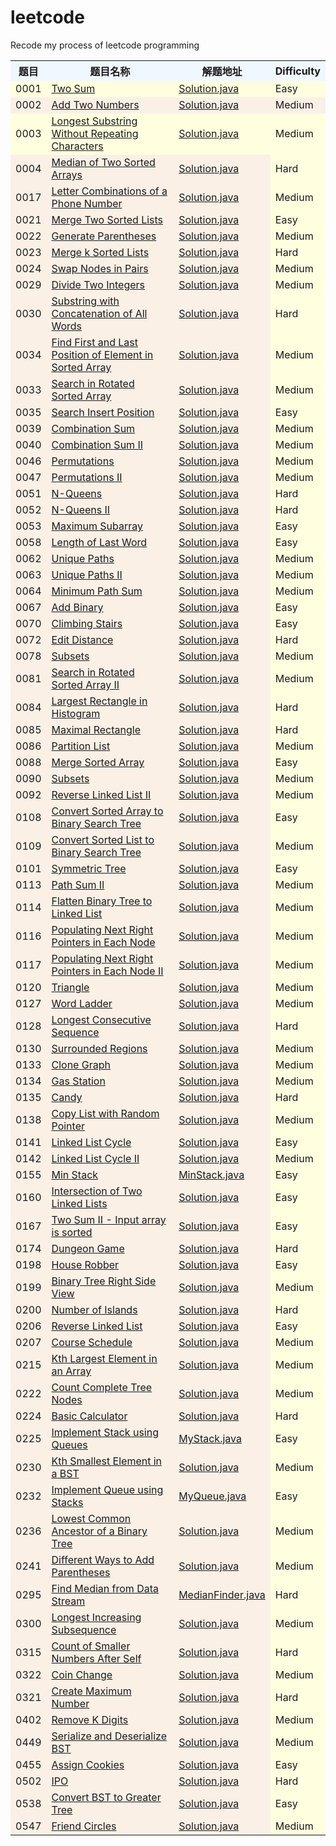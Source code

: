 # leetcode
Recode my process of leetcode programming
<table>

  <tr>
    <th width=7%, bgcolor=#F0F8FF>题目</th>
    <th width=62%, bgcolor=#F0F8FF>题目名称</th>
    <th width="9%", bgcolor=#F0F8FF>解题地址</th>
    <th width="7%%", bgcolor=#F0F8FF>Difficulty</th>
  </tr>
  
<tr>
<td bgcolor=#FFFFE0>0001</td>
<td bgcolor=#FFFFE0><a href="https://leetcode.com/problems/two-sum/">Two Sum</td>
<td bgcolor=#FFFFE0><a href="https://github.com/HelloWorld0318/leetcode/blob/master/src/main/java/com/hjx/leetcode/problem0001/Solution.java">Solution.java</td>
<td bgcolor=#FFFFE0>Easy</td>
</tr>
  
<tr>
<td bgcolor=#FAF0E6>0002</td>
<td bgcolor=#FAF0E6><a href="https://leetcode.com/problems/add-two-numbers/">Add Two Numbers</td>
<td bgcolor=#FAF0E6><a href="https://github.com/HelloWorld0318/leetcode/blob/master/src/main/java/com/hjx/leetcode/problem0002/Solution.java">Solution.java</td>
<td bgcolor=#FAF0E6>Medium</td>
</tr>
  
  <tr>
    <td bgcolor=#FFFFE0>0003</td>
    <td bgcolor=#FFFFE0><a href="https://leetcode.com/problems/longest-substring-without-repeating-characters/">Longest Substring Without Repeating Characters</td>
    <td bgcolor=#FFFFE0><a href="https://github.com/HelloWorld0318/leetcode/blob/master/src/main/java/com/hjx/leetcode/problem0003/Solution.java">Solution.java</td>
    <td bgcolor=#FFFFE0>Medium</td>
  </tr>
  
<tr>
<td bgcolor=#FAF0E6>0004</td>
<td bgcolor=#FAF0E6><a href="https://leetcode.com/problems/median-of-two-sorted-arrays/">Median of Two Sorted Arrays</td>
<td bgcolor=#FAF0E6><a href="https://github.com/HelloWorld0318/leetcode/tree/master/leetcode/src/problem0004/Solution.java">Solution.java</td>
<td bgcolor=#FFFFE0>Hard</td>    
</tr>
  
  <tr>
      <td bgcolor=#FAF0E6>0017</td>
      <td bgcolor=#FAF0E6><a href="https://leetcode.com/problems/letter-combinations-of-a-phone-number/">Letter Combinations of a Phone Number</td>
      <td bgcolor=#FAF0E6><a href="https://github.com/HelloWorld0318/leetcode/blob/master/src/main/java/com/hjx/leetcode/problem0017/Solution.java">Solution.java</td>
      <td bgcolor=#FFFFE0>Medium</td>
    </tr>
    
  <tr>
    <td bgcolor=#FAF0E6>0021</td>
    <td bgcolor=#FAF0E6><a href="https://leetcode.com/problems/merge-two-sorted-lists/">Merge Two Sorted Lists</td>
    <td bgcolor=#FAF0E6><a href="https://github.com/HelloWorld0318/leetcode/blob/master/src/main/java/com/hjx/leetcode/problem0021/Solution.java">Solution.java</td>
    <td bgcolor=#FFFFE0>Easy</td>
  </tr>
  
<tr>
<td bgcolor=#FAF0E6>0022</td>
<td bgcolor=#FAF0E6><a href="https://leetcode.com/problems/generate-parentheses/">Generate Parentheses</td>
<td bgcolor=#FAF0E6><a href="https://github.com/HelloWorld0318/leetcode/blob/master/src/main/java/com/hjx/leetcode/problem0022/Solution.java">Solution.java</td>
<td bgcolor=#FFFFE0>Medium</td>
</tr>
    
  <tr>
     <td bgcolor=#FAF0E6>0023</td>
     <td bgcolor=#FAF0E6><a href="https://leetcode.com/problems/merge-k-sorted-lists/">Merge k Sorted Lists</td>
     <td bgcolor=#FAF0E6><a href="https://github.com/HelloWorld0318/leetcode/blob/master/src/main/java/com/hjx/leetcode/problem0023/Solution.java">Solution.java</td>
     <td bgcolor=#FFFFE0>Hard</td>
  </tr>
    
  <tr>
      <td bgcolor=#FAF0E6>0024</td>
      <td bgcolor=#FAF0E6><a href="https://leetcode.com/problems/swap-nodes-in-pairs/">Swap Nodes in Pairs</td>
      <td bgcolor=#FAF0E6><a href="https://github.com/HelloWorld0318/leetcode/blob/master/src/main/java/com/hjx/leetcode/problem0024/Solution.java">Solution.java</td>
      <td bgcolor=#FFFFE0>Medium</td>
  </tr>

<tr>
<td bgcolor=#FAF0E6>0029</td>
<td bgcolor=#FAF0E6><a href="https://leetcode.com/problems/divide-two-integers/">Divide Two Integers</td>
<td bgcolor=#FAF0E6><a href="https://github.com/HelloWorld0318/leetcode/blob/master/src/main/java/com/hjx/leetcode/problem0029/Solution.java">Solution.java</td>
<td bgcolor=#FFFFE0>Medium</td>
</tr>

<tr>
<td bgcolor=#FAF0E6>0030</td>
<td bgcolor=#FAF0E6><a href="https://leetcode.com/problems/substring-with-concatenation-of-all-words/">Substring with Concatenation of All Words</td>
<td bgcolor=#FAF0E6><a href="https://github.com/HelloWorld0318/leetcode/blob/master/src/main/java/com/hjx/leetcode/problem0030/Solution.java">Solution.java</td>
<td bgcolor=#FFFFE0>Hard</td>
</tr>

<tr>
<td bgcolor=#FAF0E6>0034</td>
<td bgcolor=#FAF0E6><a href="https://leetcode.com/problems/find-first-and-last-position-of-element-in-sorted-array/">Find First and Last Position of Element in Sorted Array</td>
<td bgcolor=#FAF0E6><a href="https://github.com/HelloWorld0318/leetcode/blob/master/src/main/java/com/hjx/leetcode/problem0034/Solution.java">Solution.java</td>
<td bgcolor=#FFFFE0>Medium</td>
</tr>

<tr>
<td bgcolor=#FAF0E6>0033</td>
<td bgcolor=#FAF0E6><a href="https://leetcode.com/problems/search-in-rotated-sorted-array/">Search in Rotated Sorted Array</td>
<td bgcolor=#FAF0E6><a href="https://github.com/HelloWorld0318/leetcode/blob/master/src/main/java/com/hjx/leetcode/problem0033/Solution.java">Solution.java</td>
<td bgcolor=#FFFFE0>Medium</td>
</tr>

<tr>
<td bgcolor=#FAF0E6>0035</td>
<td bgcolor=#FAF0E6><a href="https://leetcode.com/problems/search-insert-position/">Search Insert Position</td>
<td bgcolor=#FAF0E6><a href="https://github.com/HelloWorld0318/leetcode/blob/master/src/main/java/com/hjx/leetcode/problem0035/Solution.java">Solution.java</td>
<td bgcolor=#FFFFE0>Easy</td>
</tr>
  
<tr>
<td bgcolor=#FAF0E6>0039</td>
<td bgcolor=#FAF0E6><a href="https://leetcode.com/problems/permutations/">Combination Sum</td>
<td bgcolor=#FAF0E6><a href="https://github.com/HelloWorld0318/leetcode/blob/master/src/main/java/com/hjx/leetcode/problem0039/Solution.java">Solution.java</td>
<td bgcolor=#FFFFE0>Medium</td>
</tr>

<tr>
<td bgcolor=#FAF0E6>0040</td>
<td bgcolor=#FAF0E6><a href="https://leetcode.com/problems/combination-sum-ii/">Combination Sum II</td>
<td bgcolor=#FAF0E6><a href="https://github.com/HelloWorld0318/leetcode/blob/master/src/main/java/com/hjx/leetcode/problem0040/Solution.java">Solution.java</td>
<td bgcolor=#FFFFE0>Medium</td>
</tr>

<tr>
<td bgcolor=#FAF0E6>0046</td>
<td bgcolor=#FAF0E6><a href="https://leetcode.com/problems/combination-sum/">Permutations</td>
<td bgcolor=#FAF0E6><a href="https://github.com/HelloWorld0318/leetcode/blob/master/src/main/java/com/hjx/leetcode/problem0046/Solution.java">Solution.java</td>
<td bgcolor=#FFFFE0>Medium</td>
</tr>
    
<tr>
<td bgcolor=#FAF0E6>0047</td>
<td bgcolor=#FAF0E6><a href="https://leetcode.com/problems/permutations-ii/">Permutations II</td>
<td bgcolor=#FAF0E6><a href="https://github.com/HelloWorld0318/leetcode/blob/master/src/main/java/com/hjx/leetcode/problem0047/Solution.java">Solution.java</td>
<td bgcolor=#FFFFE0>Medium</td>
</tr>
  


<tr>
<td bgcolor=#FAF0E6>0051</td>
<td bgcolor=#FAF0E6><a href="https://leetcode.com/problems/n-queens/">N-Queens</td>
<td bgcolor=#FAF0E6><a href="https://github.com/HelloWorld0318/leetcode/blob/master/src/main/java/com/hjx/leetcode/problem0051/Solution.java">Solution.java</td>
<td bgcolor=#FFFFE0>Hard</td>
</tr>

<tr>
<td bgcolor=#FAF0E6>0052</td>
<td bgcolor=#FAF0E6><a href="https://leetcode.com/problems/n-queens-ii/">N-Queens II</td>
<td bgcolor=#FAF0E6><a href="https://github.com/HelloWorld0318/leetcode/blob/master/src/main/java/com/hjx/leetcode/problem0052/Solution.java">Solution.java</td>
<td bgcolor=#FFFFE0>Hard</td>
</tr>

<tr>
<td bgcolor=#FAF0E6>0053</td>
<td bgcolor=#FAF0E6><a href="https://leetcode.com/problems/maximum-subarray/">Maximum Subarray</td>
<td bgcolor=#FAF0E6><a href="https://github.com/HelloWorld0318/leetcode/blob/master/src/main/java/com/hjx/leetcode/problem0053/Solution.java">Solution.java</td>
<td bgcolor=#FFFFE0>Easy</td>
</tr>  

  <tr>
       <td bgcolor=#FAF0E6>0058</td>
       <td bgcolor=#FAF0E6><a href="https://leetcode.com/problems/length-of-last-word/">Length of Last Word</td>
       <td bgcolor=#FAF0E6><a href="https://github.com/HelloWorld0318/leetcode/blob/master/src/main/java/com/hjx/leetcode/problem0058/Solution.java">Solution.java</td>
       <td bgcolor=#FFFFE0>Easy</td>
    </tr>

<tr>
<td bgcolor=#FAF0E6>0062</td>
<td bgcolor=#FAF0E6><a href="https://leetcode.com/problems/unique-paths/">Unique Paths</td>
<td bgcolor=#FAF0E6><a href="https://github.com/HelloWorld0318/leetcode/blob/master/src/main/java/com/hjx/leetcode/problem0062/Solution.java">Solution.java</td>
<td bgcolor=#FFFFE0>Medium</td>
</tr>

<tr>
<td bgcolor=#FAF0E6>0063</td>
<td bgcolor=#FAF0E6><a href="https://leetcode.com/problems/unique-paths-ii/">Unique Paths II</td>
<td bgcolor=#FAF0E6><a href="https://github.com/HelloWorld0318/leetcode/blob/master/src/main/java/com/hjx/leetcode/problem0063/Solution.java">Solution.java</td>
<td bgcolor=#FFFFE0>Medium</td>
</tr>

<tr>
<td bgcolor=#FAF0E6>0064</td>
<td bgcolor=#FAF0E6><a href="https://leetcode.com/problems/minimum-path-sum/">Minimum Path Sum</td>
<td bgcolor=#FAF0E6><a href="https://github.com/HelloWorld0318/leetcode/blob/master/src/main/java/com/hjx/leetcode/problem0064/Solution.java">Solution.java</td>
<td bgcolor=#FFFFE0>Medium</td>
</tr>  
      
  <tr>
         <td bgcolor=#FAF0E6>0067</td>
         <td bgcolor=#FAF0E6><a href="https://leetcode.com/problems/add-binary/">Add Binary</td>
         <td bgcolor=#FAF0E6><a href="https://github.com/HelloWorld0318/leetcode/blob/master/src/main/java/com/hjx/leetcode/problem0067/Solution.java">Solution.java</td>
         <td bgcolor=#FFFFE0>Easy</td>
      </tr>
   
<tr>
<td bgcolor=#FAF0E6>0070</td>
<td bgcolor=#FAF0E6><a href="https://leetcode.com/problems/climbing-stairs/">Climbing Stairs</td>
<td bgcolor=#FAF0E6><a href="https://github.com/HelloWorld0318/leetcode/blob/master/src/main/java/com/hjx/leetcode/problem0070/Solution.java">Solution.java</td>
<td bgcolor=#FFFFE0>Easy</td>
</tr>  

<tr>
<td bgcolor=#FAF0E6>0072</td>
<td bgcolor=#FAF0E6><a href="https://leetcode.com/problems/edit-distance/">Edit Distance</td>
<td bgcolor=#FAF0E6><a href="https://github.com/HelloWorld0318/leetcode/blob/master/src/main/java/com/hjx/leetcode/problem0072/Solution.java">Solution.java</td>
<td bgcolor=#FFFFE0>Hard</td>
</tr>
      
<tr>
<td bgcolor=#FAF0E6>0078</td>
<td bgcolor=#FAF0E6><a href="https://leetcode.com/problems/subsets/">Subsets</td>
<td bgcolor=#FAF0E6><a href="https://github.com/HelloWorld0318/leetcode/blob/master/src/main/java/com/hjx/leetcode/problem0078/Solution.java">Solution.java</td>
<td bgcolor=#FFFFE0>Medium</td>
</tr>     

<tr>
<td bgcolor=#FAF0E6>0081</td>
<td bgcolor=#FAF0E6><a href="https://leetcode.com/problems/search-in-rotated-sorted-array-ii/">Search in Rotated Sorted Array II</td>
<td bgcolor=#FAF0E6><a href="https://github.com/HelloWorld0318/leetcode/blob/master/src/main/java/com/hjx/leetcode/problem0081/Solution.java">Solution.java</td>
<td bgcolor=#FFFFE0>Medium</td>
</tr>

<tr>
<td bgcolor=#FAF0E6>0084</td>
<td bgcolor=#FAF0E6><a href="https://leetcode.com/problems/largest-rectangle-in-histogram/">Largest Rectangle in Histogram</td>
<td bgcolor=#FAF0E6><a href="https://github.com/HelloWorld0318/leetcode/blob/master/src/main/java/com/hjx/leetcode/problem0084/Solution.java">Solution.java</td>
<td bgcolor=#FFFFE0>Hard</td>
</tr>

<tr>
<td bgcolor=#FAF0E6>0085</td>
<td bgcolor=#FAF0E6><a href="https://leetcode.com/problems/maximal-rectangle/">Maximal Rectangle</td>
<td bgcolor=#FAF0E6><a href="https://github.com/HelloWorld0318/leetcode/blob/master/src/main/java/com/hjx/leetcode/problem0085/Solution.java">Solution.java</td>
<td bgcolor=#FFFFE0>Hard</td>
</tr>
      
  <tr>
    <td bgcolor=#FAF0E6>0086</td>
    <td bgcolor=#FAF0E6><a href="https://leetcode.com/problems/partition-list/">Partition List</td>
    <td bgcolor=#FAF0E6><a href="https://github.com/HelloWorld0318/leetcode/blob/master/src/main/java/com/hjx/leetcode/problem0086/Solution.java">Solution.java</td>
    <td bgcolor=#FFFFE0>Medium</td>    
  </tr>
  
  <tr>
      <td bgcolor=#FAF0E6>0088</td>
      <td bgcolor=#FAF0E6><a href="https://leetcode.com/problems/merge-sorted-array/">Merge Sorted Array</td>
      <td bgcolor=#FAF0E6><a href="https://github.com/HelloWorld0318/leetcode/blob/master/src/main/java/com/hjx/leetcode/problem0088/Solution.java">Solution.java</td>
      <td bgcolor=#FFFFE0>Easy</td>    
    </tr>

<tr>
<td bgcolor=#FAF0E6>0090</td>
<td bgcolor=#FAF0E6><a href="https://leetcode.com/problems/subsets/">Subsets</td>
<td bgcolor=#FAF0E6><a href="https://github.com/HelloWorld0318/leetcode/blob/master/src/main/java/com/hjx/leetcode/problem0090/Solution.java">Solution.java</td>
<td bgcolor=#FFFFE0>Medium</td>
</tr>
    
  <tr>
      <td bgcolor=#FAF0E6>0092</td>
      <td bgcolor=#FAF0E6><a href="https://leetcode.com/problems/reverse-linked-list-ii/">Reverse Linked List II</td>
      <td bgcolor=#FAF0E6><a href="https://github.com/HelloWorld0318/leetcode/blob/master/src/main/java/com/hjx/leetcode/problem0092/Solution.java">Solution.java</td>
      <td bgcolor=#FFFFE0>Medium</td>    
  </tr>

<tr>
<td bgcolor=#FAF0E6>0108</td>
<td bgcolor=#FAF0E6><a href="https://leetcode.com/problems/convert-sorted-array-to-binary-search-tree/">Convert Sorted Array to Binary Search Tree</td>
<td bgcolor=#FAF0E6><a href="https://github.com/HelloWorld0318/leetcode/blob/master/src/main/java/com/hjx/leetcode/problem0108/Solution.java">Solution.java</td>
<td bgcolor=#FFFFE0>Easy</td>
</tr>

<tr>
<td bgcolor=#FAF0E6>0109</td>
<td bgcolor=#FAF0E6><a href="https://leetcode.com/problems/convert-sorted-list-to-binary-search-tree/">Convert Sorted List to Binary Search Tree</td>
<td bgcolor=#FAF0E6><a href="https://github.com/HelloWorld0318/leetcode/blob/master/src/main/java/com/hjx/leetcode/problem0109/Solution.java">Solution.java</td>
<td bgcolor=#FFFFE0>Medium</td>
</tr>

<tr>
<td bgcolor=#FAF0E6>0101</td>
<td bgcolor=#FAF0E6><a href="https://leetcode.com/problems/symmetric-tree/">Symmetric Tree</td>
<td bgcolor=#FAF0E6><a href="https://github.com/HelloWorld0318/leetcode/blob/master/src/main/java/com/hjx/leetcode/problem0101/Solution.java">Solution.java</td>
<td bgcolor=#FFFFE0>Easy</td>    
</tr>

<tr>
<td bgcolor=#FAF0E6>0113</td>
<td bgcolor=#FAF0E6><a href="https://leetcode.com/problems/path-sum-ii/">Path Sum II</td>
<td bgcolor=#FAF0E6><a href="https://github.com/HelloWorld0318/leetcode/blob/master/src/main/java/com/hjx/leetcode/problem0113/Solution.java">Solution.java</td>
<td bgcolor=#FFFFE0>Medium</td>
</tr>

<tr>
<td bgcolor=#FAF0E6>0114</td>
<td bgcolor=#FAF0E6><a href="https://leetcode.com/problems/flatten-binary-tree-to-linked-list/">Flatten Binary Tree to Linked List</td>
<td bgcolor=#FAF0E6><a href="https://github.com/HelloWorld0318/leetcode/blob/master/src/main/java/com/hjx/leetcode/problem0114/Solution.java">Solution.java</td>
<td bgcolor=#FFFFE0>Medium</td>
</tr>

<tr>
<td bgcolor=#FAF0E6>0116</td>
<td bgcolor=#FAF0E6><a href="https://leetcode.com/problems/populating-next-right-pointers-in-each-node/">Populating Next Right Pointers in Each Node</td>
<td bgcolor=#FAF0E6><a href="https://github.com/HelloWorld0318/leetcode/blob/master/src/main/java/com/hjx/leetcode/problem0116/Solution.java">Solution.java</td>
<td bgcolor=#FFFFE0>Medium</td>    
</tr>

<tr>
<td bgcolor=#FAF0E6>0117</td>
<td bgcolor=#FAF0E6><a href="https://leetcode.com/problems/populating-next-right-pointers-in-each-node-ii/">Populating Next Right Pointers in Each Node II</td>
<td bgcolor=#FAF0E6><a href="https://github.com/HelloWorld0318/leetcode/blob/master/src/main/java/com/hjx/leetcode/problem0117/Solution.java">Solution.java</td>
<td bgcolor=#FFFFE0>Medium</td>
</tr>
  
<tr>
<td bgcolor=#FAF0E6>0120</td>
<td bgcolor=#FAF0E6><a href="https://leetcode.com/problems/triangle/">Triangle</td>
<td bgcolor=#FAF0E6><a href="https://github.com/HelloWorld0318/leetcode/blob/master/src/main/java/com/hjx/leetcode/problem0120/Solution.java">Solution.java</td>
<td bgcolor=#FFFFE0>Medium</td>
</tr>  
  
<tr>
<td bgcolor=#FAF0E6>0127</td>
<td bgcolor=#FAF0E6><a href="https://leetcode.com/problems/word-ladder/">Word Ladder</td>
<td bgcolor=#FAF0E6><a href="https://github.com/HelloWorld0318/leetcode/tree/master/leetcode/src/problem0127/Solution.java">Solution.java</td>
<td bgcolor=#FFFFE0>Medium</td>    
</tr> 

<tr>
<td bgcolor=#FAF0E6>0128</td>
<td bgcolor=#FAF0E6><a href="https://leetcode.com/problems/longest-consecutive-sequence/">Longest Consecutive Sequence</td>
<td bgcolor=#FAF0E6><a href="https://github.com/HelloWorld0318/leetcode/blob/master/src/main/java/com/hjx/leetcode/problem0128/Solution.java">Solution.java</td>
<td bgcolor=#FFFFE0>Hard</td>
</tr> 

<tr>
<td bgcolor=#FAF0E6>0130</td>
<td bgcolor=#FAF0E6><a href="https://leetcode.com/problems/surrounded-regions/">Surrounded Regions</td>
<td bgcolor=#FAF0E6><a href="https://github.com/HelloWorld0318/leetcode/blob/master/src/main/java/com/hjx/leetcode/problem0130/Solution.java">Solution.java</td>
<td bgcolor=#FFFFE0>Medium</td>
</tr>

<tr>
<td bgcolor=#FAF0E6>0133</td>
<td bgcolor=#FAF0E6><a href="https://leetcode.com/problems/clone-graph/">Clone Graph</td>
<td bgcolor=#FAF0E6><a href="https://github.com/HelloWorld0318/leetcode/blob/master/src/main/java/com/hjx/leetcode/problem0133/Solution.java">Solution.java</td>
<td bgcolor=#FFFFE0>Medium</td>
</tr>

  <tr>
      <td bgcolor=#FAF0E6>0134</td>
      <td bgcolor=#FAF0E6><a href="https://leetcode.com/problems/gas-station/">Gas Station</td>
      <td bgcolor=#FAF0E6><a href="https://github.com/HelloWorld0318/leetcode/blob/master/src/main/java/com/hjx/leetcode/problem0134/Solution.java">Solution.java</td>
      <td bgcolor=#FFFFE0>Medium</td>    
    </tr>
    
  <tr>
        <td bgcolor=#FAF0E6>0135</td>
        <td bgcolor=#FAF0E6><a href="https://leetcode.com/problems/candy/">Candy</td>
        <td bgcolor=#FAF0E6><a href="https://github.com/HelloWorld0318/leetcode/blob/master/src/main/java/com/hjx/leetcode/problem0135/Solution.java">Solution.java</td>
        <td bgcolor=#FFFFE0>Hard</td>    
  </tr>
      
  <tr>
    <td bgcolor=#FAF0E6>0138</td>
    <td bgcolor=#FAF0E6><a href="https://leetcode.com/problems/linked-list-cycle/">Copy List with Random Pointer</td>
    <td bgcolor=#FAF0E6><a href="https://github.com/HelloWorld0318/leetcode/blob/master/src/main/java/com/hjx/leetcode/problem0138/Solution.java">Solution.java</td>
    <td bgcolor=#FFFFE0>Medium</td>    
  </tr>
  
  <tr>
    <td bgcolor=#FAF0E6>0141</td>
    <td bgcolor=#FAF0E6><a href="https://leetcode.com/problems/copy-list-with-random-pointer/">Linked List Cycle</td>
    <td bgcolor=#FAF0E6><a href="https://github.com/HelloWorld0318/leetcode/blob/master/src/main/java/com/hjx/leetcode/problem0141/Solution.java">Solution.java</td>
    <td bgcolor=#FFFFE0>Easy</td>    
  </tr>
    
  <tr>
    <td bgcolor=#FAF0E6>0142</td>
    <td bgcolor=#FAF0E6><a href="https://leetcode.com/problems/linked-list-cycle-ii/">Linked List Cycle II</td>
    <td bgcolor=#FAF0E6><a href="https://github.com/HelloWorld0318/leetcode/blob/master/src/main/java/com/hjx/leetcode/problem0142/Solution.java">Solution.java</td>
    <td bgcolor=#FFFFE0>Medium</td>    
  </tr>
  
  <tr>
      <td bgcolor=#FAF0E6>0155</td>
      <td bgcolor=#FAF0E6><a href="https://leetcode.com/problems/min-stack/">Min Stack</td>
      <td bgcolor=#FAF0E6><a href="https://github.com/HelloWorld0318/leetcode/blob/master/src/main/java/com/hjx/leetcode/problem0155/MinStack.java">MinStack.java</td>
      <td bgcolor=#FFFFE0>Easy</td>    
    </tr>
    
  <tr>
    <td bgcolor=#FAF0E6>0160</td>
    <td bgcolor=#FAF0E6><a href="https://leetcode.com/problems/intersection-of-two-linked-lists/">Intersection of Two Linked Lists</td>
    <td bgcolor=#FAF0E6><a href="https://github.com/HelloWorld0318/leetcode/blob/master/src/main/java/com/hjx/leetcode/problem0160/Solution.java">Solution.java</td>
    <td bgcolor=#FFFFE0>Easy</td>    
  </tr>
  
  <tr>
      <td bgcolor=#FAF0E6>0167</td>
      <td bgcolor=#FAF0E6><a href="https://leetcode.com/problems/two-sum-ii-input-array-is-sorted/">Two Sum II - Input array is sorted</td>
      <td bgcolor=#FAF0E6><a href="https://github.com/HelloWorld0318/leetcode/blob/master/src/main/java/com/hjx/leetcode/problem0167/Solution.java">Solution.java</td>
      <td bgcolor=#FFFFE0>Easy</td>    
    </tr>

<tr>
<td bgcolor=#FAF0E6>0174</td>
<td bgcolor=#FAF0E6><a href="https://leetcode.com/problems/dungeon-game/">Dungeon Game</td>
<td bgcolor=#FAF0E6><a href="https://github.com/HelloWorld0318/leetcode/blob/master/src/main/java/com/hjx/leetcode/problem0174/Solution.java">Solution.java</td>
<td bgcolor=#FFFFE0>Hard</td>
</tr>

<tr>
<td bgcolor=#FAF0E6>0198</td>
<td bgcolor=#FAF0E6><a href="https://leetcode.com/problems/house-robber/">House Robber</td>
<td bgcolor=#FAF0E6><a href="https://github.com/HelloWorld0318/leetcode/blob/master/src/main/java/com/hjx/leetcode/problem0198/Solution.java">Solution.java</td>
<td bgcolor=#FFFFE0>Easy</td>
</tr>

<tr>
<td bgcolor=#FAF0E6>0199</td>
<td bgcolor=#FAF0E6><a href="https://leetcode.com/problems/binary-tree-right-side-view/">Binary Tree Right Side View</td>
<td bgcolor=#FAF0E6><a href="https://github.com/HelloWorld0318/leetcode/tree/master/leetcode/src/problem0199/Solution.java">Solution.java</td>
<td bgcolor=#FFFFE0>Medium</td>    
</tr>
    
<tr>
<td bgcolor=#FAF0E6>0200</td>
<td bgcolor=#FAF0E6><a href="https://leetcode.com/problems/number-of-islands/">Number of Islands</td>
<td bgcolor=#FAF0E6><a href="https://github.com/HelloWorld0318/leetcode/tree/master/leetcode/src/problem0200/Solution.java">Solution.java</td>
<td bgcolor=#FFFFE0>Hard</td>    
</tr>
  
  <tr>
     <td bgcolor=#FAF0E6>0206</td>
     <td bgcolor=#FAF0E6><a href="https://leetcode.com/problems/reverse-linked-list/">Reverse Linked List</td>
     <td bgcolor=#FAF0E6><a href="https://github.com/HelloWorld0318/leetcode/blob/master/src/main/java/com/hjx/leetcode/problem0206/Solution.java">Solution.java</td>
     <td bgcolor=#FFFFE0>Easy</td>    
  </tr>

<tr>
<td bgcolor=#FAF0E6>0207</td>
<td bgcolor=#FAF0E6><a href="https://leetcode.com/problems/course-schedule/">Course Schedule</td>
<td bgcolor=#FAF0E6><a href="https://github.com/HelloWorld0318/leetcode/blob/master/src/main/java/com/hjx/leetcode/problem0207/Solution.java">Solution.java</td>
<td bgcolor=#FFFFE0>Medium</td>    
</tr>  
  
  <tr>
       <td bgcolor=#FAF0E6>0215</td>
       <td bgcolor=#FAF0E6><a href="https://leetcode.com/problems/kth-largest-element-in-an-array/">Kth Largest Element in an Array</td>
       <td bgcolor=#FAF0E6><a href="https://github.com/HelloWorld0318/leetcode/blob/master/src/main/java/com/hjx/leetcode/problem0215/Solution.java">Solution.java</td>
       <td bgcolor=#FFFFE0>Medium</td>    
    </tr>

<tr>
<td bgcolor=#FAF0E6>0222</td>
<td bgcolor=#FAF0E6><a href="https://leetcode.com/problems/count-complete-tree-nodes/">Count Complete Tree Nodes</td>
<td bgcolor=#FAF0E6><a href="https://github.com/HelloWorld0318/leetcode/blob/master/src/main/java/com/hjx/leetcode/problem0222/Solution.java">Solution.java</td>
<td bgcolor=#FFFFE0>Medium</td>    
</tr>
  
  <tr>
     <td bgcolor=#FAF0E6>0224</td>
       <td bgcolor=#FAF0E6><a href="https://leetcode.com/problems/basic-calculator/">Basic Calculator</td>
       <td bgcolor=#FAF0E6><a href="https://github.com/HelloWorld0318/leetcode/blob/master/src/main/java/com/hjx/leetcode/problem0224/Solution.java">Solution.java</td>
       <td bgcolor=#FFFFE0>Hard</td>
  </tr>
    
  <tr>
    <td bgcolor=#FAF0E6>0225</td>
    <td bgcolor=#FAF0E6><a href="https://leetcode.com/problems/implement-stack-using-queues/">Implement Stack using Queues</td>
    <td bgcolor=#FAF0E6><a href="https://github.com/HelloWorld0318/leetcode/blob/master/src/main/java/com/hjx/leetcode/problem0225/MyStack.java">MyStack.java</td>
    <td bgcolor=#FFFFE0>Easy</td>
  </tr>

<tr>
<td bgcolor=#FAF0E6>0230</td>
<td bgcolor=#FAF0E6><a href="https://leetcode.com/problems/kth-smallest-element-in-a-bst/">Kth Smallest Element in a BST</td>
<td bgcolor=#FAF0E6><a href="https://github.com/HelloWorld0318/leetcode/blob/master/src/main/java/com/hjx/leetcode/problem0230/Solution.java">Solution.java</td>
<td bgcolor=#FFFFE0>Medium</td>
</tr>
    
  <tr>
    <td bgcolor=#FAF0E6>0232</td>
    <td bgcolor=#FAF0E6><a href="https://leetcode.com/problems/implement-queue-using-stacks/">Implement Queue using Stacks</td>
    <td bgcolor=#FAF0E6><a href="https://github.com/HelloWorld0318/leetcode/blob/master/src/main/java/com/hjx/leetcode/problem0232/MyQueue.java">MyQueue.java</td>
    <td bgcolor=#FFFFE0>Easy</td>
  </tr>
 
<tr>
<td bgcolor=#FAF0E6>0236</td>
<td bgcolor=#FAF0E6><a href="https://leetcode.com/problems/lowest-common-ancestor-of-a-binary-tree/">Lowest Common Ancestor of a Binary Tree</td>
<td bgcolor=#FAF0E6><a href="https://github.com/HelloWorld0318/leetcode/blob/master/src/main/java/com/hjx/leetcode/problem0236/Solution.java">Solution.java</td>
<td bgcolor=#FFFFE0>Medium</td>
</tr>
  
<tr>
<td bgcolor=#FAF0E6>0241</td>
<td bgcolor=#FAF0E6><a href="https://leetcode.com/problems/different-ways-to-add-parentheses/">Different Ways to Add Parentheses</td>
<td bgcolor=#FAF0E6><a href="https://github.com/HelloWorld0318/leetcode/blob/master/src/main/java/com/hjx/leetcode/problem0241/Solution.java">Solution.java</td>
<td bgcolor=#FFFFE0>Medium</td>
</tr>  

  <tr>
      <td bgcolor=#FAF0E6>0295</td>
      <td bgcolor=#FAF0E6><a href="https://leetcode.com/problems/find-median-from-data-stream/">Find Median from Data Stream</td>
      <td bgcolor=#FAF0E6><a href="https://github.com/HelloWorld0318/leetcode/blob/master/src/main/java/com/hjx/leetcode/problem0295/MedianFinder.java">MedianFinder.java</td>
      <td bgcolor=#FFFFE0>Hard</td>
  </tr>

<tr>
<td bgcolor=#FAF0E6>0300</td>
<td bgcolor=#FAF0E6><a href="https://leetcode.com/problems/longest-increasing-subsequence/">Longest Increasing Subsequence</td>
<td bgcolor=#FAF0E6><a href="https://github.com/HelloWorld0318/leetcode/blob/master/src/main/java/com/hjx/leetcode/problem0300/Solution.java">Solution.java</td>
<td bgcolor=#FFFFE0>Medium</td>
</tr>

<tr>
<td bgcolor=#FAF0E6>0315</td>
<td bgcolor=#FAF0E6><a href="https://leetcode.com/problems/count-of-smaller-numbers-after-self/">Count of Smaller Numbers After Self</td>
<td bgcolor=#FAF0E6><a href="https://github.com/HelloWorld0318/leetcode/blob/master/src/main/java/com/hjx/leetcode/problem0315/Solution.java">Solution.java</td>
<td bgcolor=#FFFFE0>Hard</td>
</tr>
  
<tr>
<td bgcolor=#FAF0E6>0322</td>
<td bgcolor=#FAF0E6><a href="https://leetcode.com/problems/coin-change/">Coin Change</td>
<td bgcolor=#FAF0E6><a href="https://github.com/HelloWorld0318/leetcode/blob/master/src/main/java/com/hjx/leetcode/problem0322/Solution.java">Solution.java</td>
<td bgcolor=#FFFFE0>Medium</td>
</tr>  

  <tr>
    <td bgcolor=#FAF0E6>0321</td>
    <td bgcolor=#FAF0E6><a href="https://leetcode.com/problems/create-maximum-number/">Create Maximum Number</td>
    <td bgcolor=#FAF0E6><a href="https://github.com/HelloWorld0318/leetcode/blob/master/src/main/java/com/hjx/leetcode/problem0321/Solution.java">Solution.java</td>
    <td bgcolor=#FFFFE0>Hard</td>
  </tr>
  
  <tr>
    <td bgcolor=#FAF0E6>0402</td>
    <td bgcolor=#FAF0E6><a href="https://leetcode.com/problems/remove-k-digits/">Remove K Digits</td>
    <td bgcolor=#FAF0E6><a href="https://github.com/HelloWorld0318/leetcode/blob/master/src/main/java/com/hjx/leetcode/problem0402/Solution.java">Solution.java</td>
    <td bgcolor=#FFFFE0>Medium</td>
  </tr>

<tr>
<td bgcolor=#FAF0E6>0449</td>
<td bgcolor=#FAF0E6><a href="https://leetcode.com/problems/serialize-and-deserialize-bst/">Serialize and Deserialize BST</td>
<td bgcolor=#FAF0E6><a href="https://github.com/HelloWorld0318/leetcode/blob/master/src/main/java/com/hjx/leetcode/problem0449/Solution.java">Solution.java</td>
<td bgcolor=#FFFFE0>Medium</td>
</tr>
  
  <tr>
        <td bgcolor=#FAF0E6>0455</td>
        <td bgcolor=#FAF0E6><a href="https://leetcode.com/problems/assign-cookies/">Assign Cookies</td>
        <td bgcolor=#FAF0E6><a href="https://github.com/HelloWorld0318/leetcode/blob/master/src/main/java/com/hjx/leetcode/problem0455/Solution.java">Solution.java</td>
        <td bgcolor=#FFFFE0>Easy</td>
    </tr>
    
   <tr>
        <td bgcolor=#FAF0E6>0502</td>
        <td bgcolor=#FAF0E6><a href="https://leetcode.com/problems/ipo/">IPO</td>
        <td bgcolor=#FAF0E6><a href="https://github.com/HelloWorld0318/leetcode/blob/master/src/main/java/com/hjx/leetcode/problem0502/Solution.java">Solution.java</td>
        <td bgcolor=#FFFFE0>Hard</td>
    </tr>

<tr>
<td bgcolor=#FAF0E6>0538</td>
<td bgcolor=#FAF0E6><a href="https://leetcode.com/problems/convert-bst-to-greater-tree/">Convert BST to Greater Tree</td>
<td bgcolor=#FAF0E6><a href="https://github.com/HelloWorld0318/leetcode/blob/master/src/main/java/com/hjx/leetcode/problem0538/Solution.java">Solution.java</td>
<td bgcolor=#FFFFE0>Easy</td>
</tr>

<tr>
<td bgcolor=#FAF0E6>0547</td>
<td bgcolor=#FAF0E6><a href="https://leetcode.com/problems/friend-circles/">Friend Circles</td>
<td bgcolor=#FAF0E6><a href="https://github.com/HelloWorld0318/leetcode/blob/master/src/main/java/com/hjx/leetcode/problem0547/Solution.java">Solution.java</td>
<td bgcolor=#FFFFE0>Medium</td>
</tr>
  
</table>